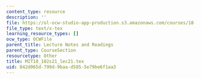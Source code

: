 ```yaml
---
content_type: resource
description: ''
file: https://ol-ocw-studio-app-production.s3.amazonaws.com/courses/18-102-introduction-to-functional-analysis-spring-2021/842d065d799d9baad5855e79be6f1aa3_MIT18_102s21_lec21.tex
file_type: text/x-tex
learning_resource_types: []
ocw_type: OCWFile
parent_title: Lecture Notes and Readings
parent_type: CourseSection
resourcetype: Other
title: MIT18_102s21_lec21.tex
uid: 842d065d-799d-9baa-d585-5e79be6f1aa3
---
```

